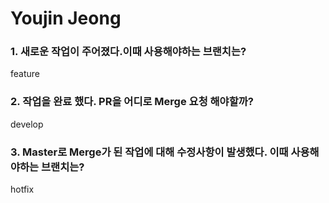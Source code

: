 # Youjin Jeong  

### 1. 새로운 작업이 주어졌다.이때 사용해야하는 브랜치는?  
feature  

### 2. 작업을 완료 했다. PR을 어디로 Merge 요청 해야할까?  
develop  

### 3. Master로 Merge가 된 작업에 대해 수정사항이 발생했다. 이때 사용해야하는 브랜치는?  
hotfix  
